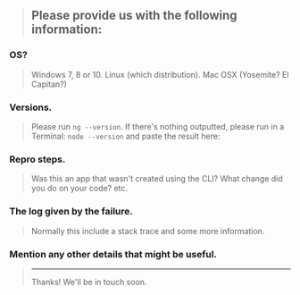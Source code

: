> Please provide us with the following information:
> ---------------------------------------------------------------

### OS?
> Windows 7, 8 or 10. Linux (which distribution). Mac OSX (Yosemite? El Capitan?)


### Versions.
> Please run `ng --version`. If there's nothing outputted, please run in a Terminal: `node --version` and paste the result here:


### Repro steps.
> Was this an app that wasn't created using the CLI? What change did you do on your code? etc.


### The log given by the failure.
> Normally this include a stack trace and some more information.


### Mention any other details that might be useful.

> ---------------------------------------------------------------
> Thanks! We'll be in touch soon.
